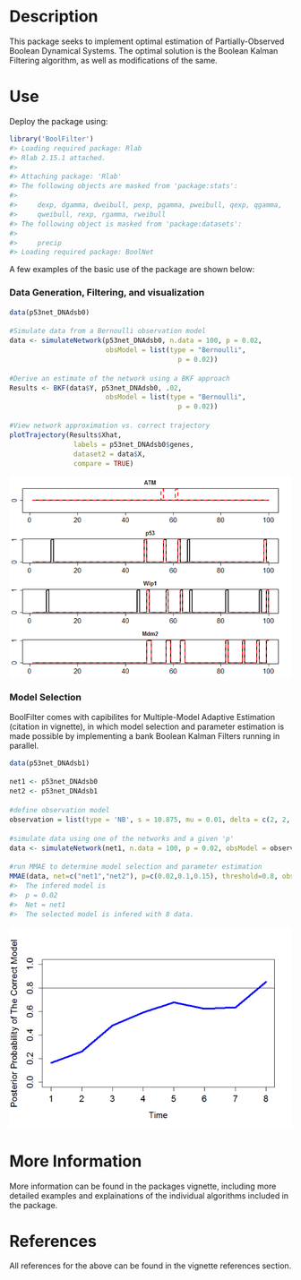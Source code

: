 
<!-- README.md is generated from README.Rmd. Please edit that file -->
Description
===========

This package seeks to implement optimal estimation of Partially-Observed Boolean Dynamical Systems. The optimal solution is the Boolean Kalman Filtering algorithm, as well as modifications of the same.

Use
===

Deploy the package using:

``` r
library('BoolFilter')
#> Loading required package: Rlab
#> Rlab 2.15.1 attached.
#> 
#> Attaching package: 'Rlab'
#> The following objects are masked from 'package:stats':
#> 
#>     dexp, dgamma, dweibull, pexp, pgamma, pweibull, qexp, qgamma,
#>     qweibull, rexp, rgamma, rweibull
#> The following object is masked from 'package:datasets':
#> 
#>     precip
#> Loading required package: BoolNet
```

A few examples of the basic use of the package are shown below:

### Data Generation, Filtering, and visualization

``` r
data(p53net_DNAdsb0) 

#Simulate data from a Bernoulli observation model
data <- simulateNetwork(p53net_DNAdsb0, n.data = 100, p = 0.02,
                        obsModel = list(type = "Bernoulli",
                                          p = 0.02))
                            
#Derive an estimate of the network using a BKF approach
Results <- BKF(data$Y, p53net_DNAdsb0, .02,
                        obsModel = list(type = "Bernoulli",
                                          p = 0.02))
                        
#View network approximation vs. correct trajectory
plotTrajectory(Results$Xhat,
                labels = p53net_DNAdsb0$genes,
                dataset2 = data$X,
                compare = TRUE)
```

![](README-unnamed-chunk-3-1.png)

### Model Selection

BoolFilter comes with capibilites for Multiple-Model Adaptive Estimation (citation in vignette), in which model selection and parameter estimation is made possible by implementing a bank Boolean Kalman Filters running in parallel.

``` r
data(p53net_DNAdsb1)

net1 <- p53net_DNAdsb0
net2 <- p53net_DNAdsb1

#define observation model
observation = list(type = 'NB', s = 10.875, mu = 0.01, delta = c(2, 2, 2, 2), phi = c(3, 3, 3, 3))

#simulate data using one of the networks and a given 'p'
data <- simulateNetwork(net1, n.data = 100, p = 0.02, obsModel = observation)
       
#run MMAE to determine model selection and parameter estimation
MMAE(data, net=c("net1","net2"), p=c(0.02,0.1,0.15), threshold=0.8, obsModel = observation)
#>  The infered model is
#>  p = 0.02
#>  Net = net1
#>  The selected model is infered with 8 data.
```

![](README-unnamed-chunk-4-1.png)

More Information
================

More information can be found in the packages vignette, including more detailed examples and explainations of the individual algorithms included in the package.

References
==========

All references for the above can be found in the vignette references section.
